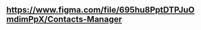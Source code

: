 # 

## https://www.figma.com/file/695hu8PptDTPJuOmdimPpX/Contacts-Manager

<!-- -------------------------------------------------------------- -->

